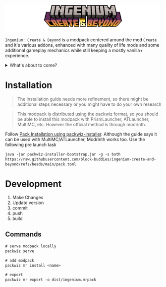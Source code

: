 ![Ingenium: Create & Beyond](docs/title.png)

`Ingenium: Create & Beyond` is a modpack centered around the mod `Create` and it's various addons, enhanced with many 
quality of life mods and some additional gameplay mechanics while still keeping a mostly vanilla+ experience.

<details> 
  <summary>What's about to come?</summary>
  <p>
    <ul>
        <li>Questbook</li>
    </ul>
    </p>
</details>

# Installation
> The installation guide needs more refinement, so there might be additional steps necessary or you might have to do your own research

> This modpack is distributed using the packwiz format, so you should be able to install this modpack with PrismLauncher, ATLauncher, MultiMC, etc.
> However the official method is through modrinth.

Follow [Pack Installation using packwiz-installer](https://packwiz.infra.link/tutorials/installing/packwiz-installer/).
Although the guide says it can be used with MultiMC/ATLauncher, Modrinth works too. Use the following pre launch task
```
java -jar packwiz-installer-bootstrap.jar -g -s both https://raw.githubusercontent.com/block-buddies/ingenium-create-and-beyond/refs/heads/main/pack.toml
```

# Development

1. Make Changes
2. Update version
3. commit
4. push
5. build

## Commands
```shell
# serve modpack locally
packwiz serve
```

```shell
# add modpack
packwiz mr install <name>
```

```shell
# export
packwiz mr export -o dist/ingenium.mrpack
```
